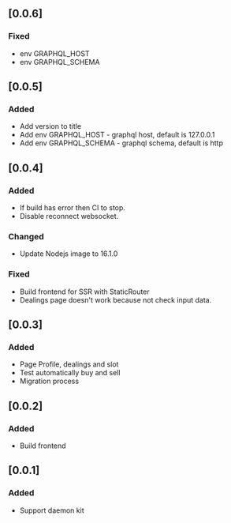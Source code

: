 ## [0.0.6]

### Fixed

-   env GRAPHQL_HOST
-   env GRAPHQL_SCHEMA

## [0.0.5]

### Added

-   Add version to title
-   Add env GRAPHQL_HOST - graphql host, default is 127.0.0.1
-   Add env GRAPHQL_SCHEMA - graphql schema, default is http

## [0.0.4]

### Added

-   If build has error then CI to stop.
-   Disable reconnect websocket.

### Changed

-   Update Nodejs image to 16.1.0

### Fixed

-   Build frontend for SSR with StaticRouter
-   Dealings page doesn't work because not check input data.

## [0.0.3]

### Added

-   Page Profile, dealings and slot
-   Test automatically buy and sell
-   Migration process

## [0.0.2]

### Added

-   Build frontend

## [0.0.1]

### Added

-   Support daemon kit
